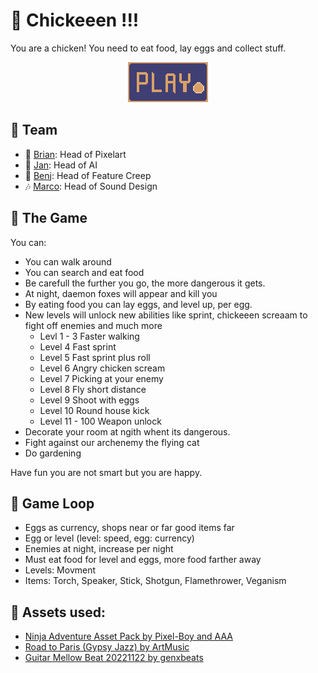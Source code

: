 # 🐣 Chickeeen !!!

You are a chicken! You need to eat food, lay eggs and collect stuff.

<p align="center">
  <a href="https://eddex.itch.io/chickeeen" target="_blank">
    <img src="img/play@2x.png" />
  </a>
</p>


## 🐔 Team

- 🎨 [Brian](https://github.com/lextum): Head of Pixelart
- 👾 [Jan](https://github.com/dev-jan): Head of AI
- 🤯 [Benj](https://github.com/randombenj): Head of Feature Creep
- 🎶 [Marco](https://github.com/eddex): Head of Sound Design


## 🐤 The Game

You can:

 - You can walk around
 - You can search and eat food
 - Be carefull the further you go, the more dangerous it gets.
 - At night, daemon foxes will appear and kill you
 - By eating food you can lay eggs, and level up, per egg.
 - New levels will unlock new abilities like sprint, chickeeen screaam to fight off enemies and much more
   - Levl 1 - 3 Faster walking
   - Level 4 Fast sprint
   - Level 5 Fast sprint plus roll
   - Level 6 Angry chicken scream
   - Level 7 Picking at your enemy
   - Level 8 Fly short distance
   - Level 9 Shoot with eggs
   - Level 10 Round house kick
   - Level 11 - 100 Weapon unlock
 - Decorate your room at ngith whent its dangerous.
 - Fight against our archenemy the flying cat
 - Do gardening

Have fun you are not smart but you are happy.


## 🐥 Game Loop

- Eggs as currency, shops near or far good items far
- Egg or level (level: speed, egg: currency)
- Enemies at night, increase per night
- Must eat food for level and eggs, more food farther away
- Levels: Movment
- Items: Torch, Speaker, Stick, Shotgun, Flamethrower, Veganism


## 🍗 Assets used:

 - [Ninja Adventure Asset Pack by Pixel-Boy and AAA](https://pixel-boy.itch.io/ninja-adventure-asset-pack)
 - [Road to Paris (Gypsy Jazz) by ArtMusic](https://pixabay.com/de/music/volk-road-to-paris-gypsy-jazz-144631/)
 - [Guitar Mellow Beat 20221122 by genxbeats](https://pixabay.com/de/music/schlagt-guitar-mellow-beat-20221122-128596/)
